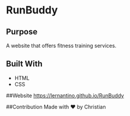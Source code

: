 # RunBuddy

## Purpose
A website that offers fitness training services.

## Built With
* HTML
* CSS

##Website
https://lernantino.github.io/RunBuddy

##Contribution
Made with ❤️ by Christian
